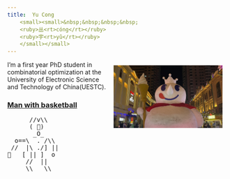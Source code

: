 ```yaml
---
title:  Yu Cong 
    <small><small>&nbsp;&nbsp;&nbsp;&nbsp;
    <ruby>丛<rt>cóng</rt></ruby>
    <ruby>宇<rt>yǔ</rt></ruby>
    </small></small>
---
```



<figure style="float: right; margin: 10px;">
    <img src="/images/giantmxbc.jpeg" style="width: 250px; height: auto;" /> <!-- Adjust the width as needed -->
</figure>


I’m a first year PhD student in combinatorial optimization at the University of Electronic Science and Technology of China(UESTC).


### [Man with basketball](https://zh.wikipedia.org/zh-cn/%E8%94%A1%E5%BE%90%E5%9D%A4%E7%AF%AE%E7%90%83%E8%A7%86%E9%A2%91%E4%BA%8B%E4%BB%B6)
<pre class="ascii-art">
      //v\\
      ( 👀)
       _O_
  o==\  . /\\
 //  |\ ./] ||
🏀   [ || ]  o
     //  ||
     \\   \\ 
</pre>

